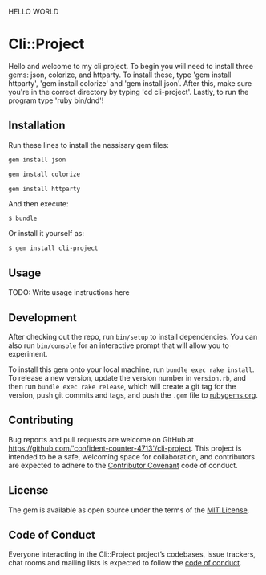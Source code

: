 HELLO WORLD

# Cli::Project

Hello and welcome to my  cli project. To begin you will need to install three gems: json, colorize, and httparty. To install these, type 'gem install httparty', 'gem install colorize' and 'gem install json'. After this, make sure you're in the correct directory by typing 'cd cli-project'. Lastly, to run the program type 'ruby bin/dnd'!

## Installation

Run these lines to install the nessisary gem files:

```ruby
gem install json
```
```ruby
gem install colorize
```
```ruby
gem install httparty
```

And then execute:

    $ bundle

Or install it yourself as:

    $ gem install cli-project

## Usage

TODO: Write usage instructions here

## Development

After checking out the repo, run `bin/setup` to install dependencies. You can also run `bin/console` for an interactive prompt that will allow you to experiment.

To install this gem onto your local machine, run `bundle exec rake install`. To release a new version, update the version number in `version.rb`, and then run `bundle exec rake release`, which will create a git tag for the version, push git commits and tags, and push the `.gem` file to [rubygems.org](https://rubygems.org).

## Contributing

Bug reports and pull requests are welcome on GitHub at https://github.com/'confident-counter-4713'/cli-project. This project is intended to be a safe, welcoming space for collaboration, and contributors are expected to adhere to the [Contributor Covenant](http://contributor-covenant.org) code of conduct.

## License

The gem is available as open source under the terms of the [MIT License](https://opensource.org/licenses/MIT).

## Code of Conduct

Everyone interacting in the Cli::Project project’s codebases, issue trackers, chat rooms and mailing lists is expected to follow the [code of conduct](https://github.com/'confident-counter-4713'/cli-project/blob/master/CODE_OF_CONDUCT.md).
